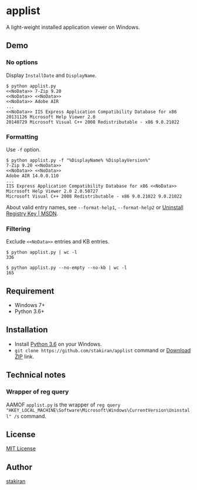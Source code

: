 # applist
A light-weight installed application viewer on Windows.

## Demo

### No options
Display `InstallDate` and `DisplayName`.

```
$ python applist.py
<<NoData>> 7-Zip 9.20
<<NoData>> <<NoData>>
<<NoData>> Adobe AIR
...
<<NoData>> IIS Express Application Compatibility Database for x86
20131126 Microsoft Help Viewer 2.0
20140729 Microsoft Visual C++ 2008 Redistributable - x86 9.0.21022
```

### Formatting
Use `-f` option.

```
$ python applist.py -f "%DisplayName% %DisplayVersion%"
7-Zip 9.20 <<NoData>>
<<NoData>> <<NoData>>
Adobe AIR 14.0.0.110
...
IIS Express Application Compatibility Database for x86 <<NoData>>
Microsoft Help Viewer 2.0 2.0.50727
Microsoft Visual C++ 2008 Redistributable - x86 9.0.21022 9.0.21022
```

About valid entry names, see `--format-help1`, `--format-help2` or [Uninstall Registry Key | MSDN](https://msdn.microsoft.com/ja-jp/library/windows/desktop/aa372105.aspx).

### Filtering
Exclude `<<NoData>>` entries and KB entries.

```
$ python applist.py | wc -l
336

$ python applist.py --no-empty --no-kb | wc -l
165
```

## Requirement
- Windows 7+
- Python 3.6+

## Installation
- Install [Python 3.6](https://www.python.org/) on your Windows.
- `git clone https://github.com/stakiran/applist` command or [Download ZIP](https://github.com/stakiran/applist/archive/master.zip) link.

## Technical notes

### Wrapper of reg query
AAMOF `applist.py` is the wrapper of `reg query "HKEY_LOCAL_MACHINE\Software\Microsoft\Windows\CurrentVersion\Uninstall" /s` command.

## License
[MIT License](LICENSE)

## Author
[stakiran](https://github.com/stakiran)
